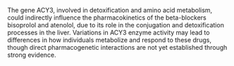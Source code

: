 The gene ACY3, involved in detoxification and amino acid metabolism, could indirectly influence the pharmacokinetics of the beta-blockers bisoprolol and atenolol, due to its role in the conjugation and detoxification processes in the liver. Variations in ACY3 enzyme activity may lead to differences in how individuals metabolize and respond to these drugs, though direct pharmacogenetic interactions are not yet established through strong evidence.